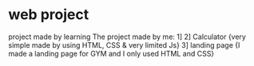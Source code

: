 # web project
 project made by learning
 The project made by me:
 1] 
 2] Calculator 
 {very simple made by using HTML, CSS & very limited Js}
 3] landing page
 {I made a landing page for GYM and I only used HTML and CSS}
